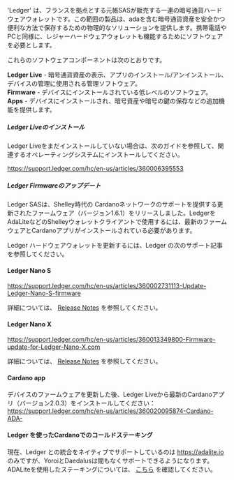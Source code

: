 

'Ledger' は、フランスを拠点とする元帳SASが販売する一連の暗号通貨ハードウェアウォレットです。この範囲の製品は、adaを含む暗号通貨資産を安全かつ便利な方法で保存するための物理的なソリューションを提供します。携帯電話やPCと同様に、レジャーハードウェアウォレットも機能するためにソフトウェアを必要とします。

これらのソフトウェアコンポーネントは次のとおりです。
  
**Ledger Live** - 暗号通貨資産の表示、アプリのインストール/アンインストール、デバイスの管理に使用される管理ソフトウェア。  
**Firmware** - デバイスにインストールされている低レベルのソフトウェア。
**Apps** - デバイスにインストールされ、暗号資産や暗号の鍵の保存などの追加機能を提供します。

##### Ledger Liveのインストール

Ledger Liveをまだインストールしていない場合は、次のガイドを参照して、関連するオペレーティングシステムにインストールしてください。

https://support.ledger.com/hc/en-us/articles/360006395553

##### Ledger Firmwareのアップデート

Ledger SASは、Shelley時代の Cardanoネットワークのサポートを提供する更新されたファームウェア（バージョン1.6.1）をリリースしました。LedgerをAdaLiteなどのShelleyウォレットクライアントで使用するには、最新のファームウェアとCardanoアプリがインストールされている必要があります。

Ledger ハードウェアウォレットを更新するには、Ledger の次のサポート記事を参照してください。

#### Ledger Nano S
https://support.ledger.com/hc/en-us/articles/360002731113-Update-Ledger-Nano-S-firmware

詳細については、 [Release Notes](https://support.ledger.com/hc/en-us/articles/360010446000-Ledger-Nano-S-firmware-release-notes) を参照してください。

#### Ledger Nano X

https://support.ledger.com/hc/en-us/articles/360013349800-Firmware-update-for-Ledger-Nano-X.com

詳細については、 [Release Notes](https://support.ledger.com/hc/en-us/articles/360014980580) を参照してください。

#### Cardano app

デバイスのファームウェアを更新した後、Ledger Liveから最新のCardanoアプリ（バージョン2.0.3）をインストールしてください：  
https://support.ledger.com/hc/en-us/articles/360020095874-Cardano-ADA-

#### Ledger を使ったCardanoでのコールドステーキング

現在、Ledger との統合をネイティブでサポートしているのは https://adalite.io のみですが、YoroiとDaedalusは間もなくサポートできるようになります。ADALiteを使用したステーキングについては、 [こちら](https://github.com/vacuumlabs/adalite/wiki) を確認してください。
